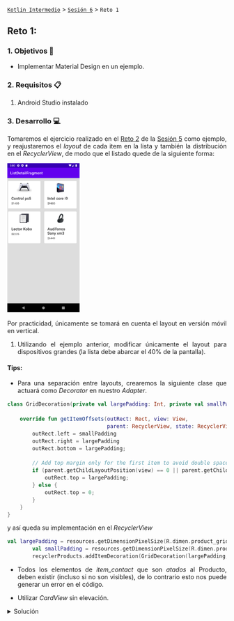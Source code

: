 [`Kotlin Intermedio`](../../Readme.md) > [`Sesión 6`](../Readme.md) > `Reto 1`
	
## Reto 1: 

<div style="text-align: justify;">

### 1. Objetivos :dart:

- Implementar Material Design en un ejemplo.

### 2. Requisitos :clipboard:

1. Android Studio instalado

### 3. Desarrollo :computer:

Tomaremos el ejercicio realizado en el [Reto 2](../Sesion-05/Reto-02) de la [Sesión 5](../Sesion-05) como ejemplo, y reajustaremos el _layout_ de cada item en la lista y también la distribución en el _RecyclerView_, de modo que el listado quede de la siguiente forma:


 <img src="images/1.png" width="33%">

Por practicidad, únicamente se tomará en cuenta el layout en versión móvil en vertical.

1. Utilizando el ejemplo anterior, modificar únicamente el layout para dispositivos grandes (la lista debe abarcar el 40% de la pantalla).

#### Tips:

- Para una separación entre layouts, crearemos la siguiente clase que actuará como _Decorator_ en nuestro _Adapter_.

```kotlin
class GridDecoration(private val largePadding: Int, private val smallPadding: Int) : RecyclerView.ItemDecoration() {

    override fun getItemOffsets(outRect: Rect, view: View,
                                parent: RecyclerView, state: RecyclerView.State) {
        outRect.left = smallPadding
        outRect.right = largePadding
        outRect.bottom = largePadding;

        // Add top margin only for the first item to avoid double space between items
        if (parent.getChildLayoutPosition(view) == 0 || parent.getChildLayoutPosition(view)==1) {
            outRect.top = largePadding;
        } else {
            outRect.top = 0;
        }
    }
}
```

y así queda su implementación en el _RecyclerView_

```kotlin
val largePadding = resources.getDimensionPixelSize(R.dimen.product_grid_spacing)
        val smallPadding = resources.getDimensionPixelSize(R.dimen.product_grid_spacing_small)
        recyclerProducts.addItemDecoration(GridDecoration(largePadding, smallPadding))
```

- Todos los elementos de _item_contact_ que son _atados_ al Producto, deben existir (incluso si no son visibles), de lo contrario esto nos puede generar un error en el código.

- Utilizar _CardView_ sin elevación.


<details><summary>Solución</summary>

```xml
    <com.google.android.material.card.MaterialCardView
        xmlns:android="http://schemas.android.com/apk/res/android"
        xmlns:app="http://schemas.android.com/apk/res-auto"
        android:layout_width="match_parent"
        android:layout_height="wrap_content"
        app:cardBackgroundColor="@android:color/white"
        app:cardElevation="0dp">
        <LinearLayout
            android:paddingTop="12dp"
            android:layout_width="match_parent"
            android:layout_height="wrap_content"
            android:orientation="vertical">
            <ImageView
                android:id="@+id/imgProduct"
                android:layout_width="match_parent"
                android:layout_height="50dp"
                android:scaleType="fitCenter"
                android:src="@drawable/xm3"/>
            <LinearLayout
                android:layout_width="match_parent"
                android:layout_height="wrap_content"
                android:orientation="vertical"
                android:padding="16dp">

                <TextView
                    android:id="@+id/tvProduct"
                    android:layout_width="match_parent"
                    android:layout_height="wrap_content"
                    android:padding="2dp"
                    android:text="Titulo"
                    android:textAppearance="?attr/textAppearanceHeadline6" />
                <TextView
                    android:visibility="gone"
                    android:id="@+id/tvDescription"
                    android:layout_width="match_parent"
                    android:layout_height="wrap_content"
                    android:padding="2dp"
                    android:text="Descripción"
                    android:textAppearance="?attr/textAppearanceHeadline6" />
                <TextView
                    android:id="@+id/tvPrice"
                    android:layout_width="match_parent"
                    android:layout_height="wrap_content"
                    android:padding="2dp"
                    android:text="$100"
                    android:textAppearance="?attr/textAppearanceBody2" />
            </LinearLayout>
        </LinearLayout>
    </com.google.android.material.card.MaterialCardView>
```
</details>
<br/>
